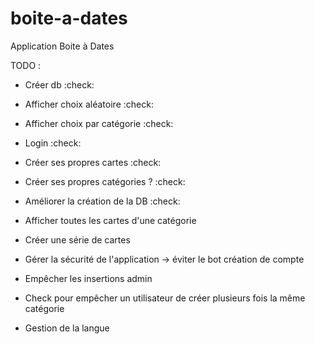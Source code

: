 # boite-a-dates
Application Boite à Dates

TODO :
- Créer db :check:
- Afficher choix aléatoire :check:
- Afficher choix par catégorie :check:
- Login :check:
- Créer ses propres cartes :check:
- Créer ses propres catégories ? :check:
- Améliorer la création de la DB :check:

- Afficher toutes les cartes d'une catégorie
- Créer une série de cartes 

- Gérer la sécurité de l'application -> éviter le bot création de compte
- Empêcher les insertions admin

- Check pour empêcher un utilisateur de créer plusieurs fois la même catégorie

- Gestion de la langue